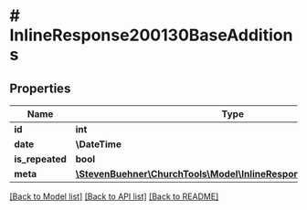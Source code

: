 # # InlineResponse200130BaseAdditions

## Properties

Name | Type | Description | Notes
------------ | ------------- | ------------- | -------------
**id** | **int** |  | [optional]
**date** | **\DateTime** |  | [optional]
**is_repeated** | **bool** |  | [optional]
**meta** | [**\StevenBuehner\ChurchTools\Model\InlineResponse200130BaseMeta**](InlineResponse200130BaseMeta.md) |  | [optional]

[[Back to Model list]](../../README.md#models) [[Back to API list]](../../README.md#endpoints) [[Back to README]](../../README.md)
